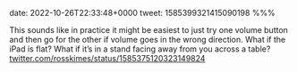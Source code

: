date: 2022-10-26T22:33:48+0000
tweet: 1585399321415090198
%%%

This sounds like in practice it might be easiest to just try one volume button and then go for the other if volume goes in the wrong direction. What if the iPad is flat? What if it’s in a stand facing away from you across a table? [twitter.com/rosskimes/status/1585375120323149824](https://twitter.com/rosskimes/status/1585375120323149824)
